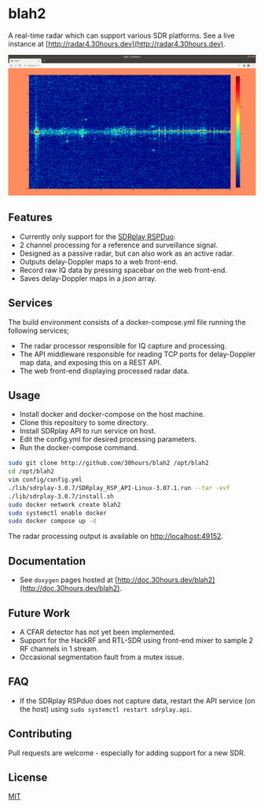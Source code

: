 # blah2

A real-time radar which can support various SDR platforms. See a live instance at [http://radar4.30hours.dev](http://radar4.30hours.dev).

![blah2 example display](./example.png "blah2")

## Features

- Currently only support for the [SDRplay RSPDuo](https://www.sdrplay.com/rspduo/).
- 2 channel processing for a reference and surveillance signal.
- Designed as a passive radar, but can also work as an active radar.
- Outputs delay-Doppler maps to a web front-end.
- Record raw IQ data by pressing spacebar on the web front-end.
- Saves delay-Doppler maps in a *json* array.

## Services

The build environment consists of a docker-compose.yml file running the following services;

- The radar processor responsible for IQ capture and processing.
- The API middleware responsible for reading TCP ports for delay-Doppler map data, and exposing this on a REST API.
- The web front-end displaying processed radar data.

## Usage

- Install docker and docker-compose on the host machine.
- Clone this repository to some directory.
- Install SDRplay API to run service on host.
- Edit the config.yml for desired processing parameters.
- Run the docker-compose command.

```bash
sudo git clone http://github.com/30hours/blah2 /opt/blah2
cd /opt/blah2
vim config/config.yml
./lib/sdrplay-3.0.7/SDRplay_RSP_API-Linux-3.07.1.run --tar -xvf
./lib/sdrplay-3.0.7/install.sh
sudo docker network create blah2
sudo systemctl enable docker
sudo docker compose up -d
```

The radar processing output is available on [http://localhost:49152](http://localhost:49152).

## Documentation

- See `doxygen` pages hosted at [http://doc.30hours.dev/blah2](http://doc.30hours.dev/blah2).

## Future Work

- A CFAR detector has not yet been implemented.
- Support for the HackRF and RTL-SDR using front-end mixer to sample 2 RF channels in 1 stream.
- Occasional segmentation fault from a mutex issue.

## FAQ

- If the SDRplay RSPduo does not capture data, restart the API service (on the host) using `sudo systemctl restart sdrplay.api`.

## Contributing

Pull requests are welcome - especially for adding support for a new SDR.

## License

[MIT](https://choosealicense.com/licenses/mit/)
